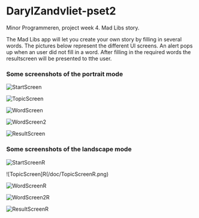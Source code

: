 # DarylZandvliet-pset2
Minor Programmeren, project week 4. Mad Libs story.

The Mad Libs app will let you create your own story by filling in several words. The pictures below represent the different UI screens.
An alert pops up when an user did not fill in a word. After filling in the required words the resultscreen will be presented to tthe user.

### Some screenshots of the portrait mode

![StartScreen](/doc/StartScreen.png)

![TopicScreen](/doc/TopicScreen.png)

![WordScreen](/doc/WordScreen.png)

![WordScreen2](/doc/WordScreen2.png)

![ResultScreen](/doc/ResultScreen.png)


### Some screenshots of the landscape mode

![StartScreenR](/doc/StartScreenR.png)

![TopicScreen]R(/doc/TopicScreenR.png)

![WordScreenR](/doc/WordScreenR.png)

![WordScreen2R](/doc/WordScreen2R.png)

![ResultScreenR](/doc/ResultScreenR.png)



